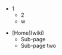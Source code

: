 * 1
  * 2
  * w

<ul>
  <li>[Home](wiki)
    <ul>
      <li>Sub-page</li>
      <li>Sub-page two</li>
    </ul>
  </li>
</ul>